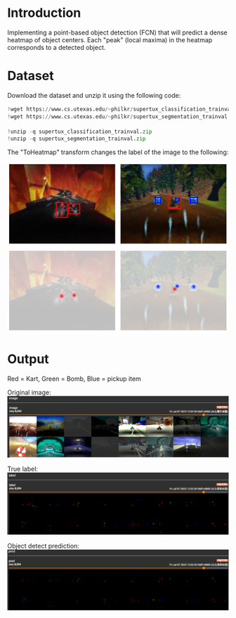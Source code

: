 # Introduction
Implementing a point-based object detection (FCN) that will predict a dense heatmap of object centers. 
Each "peak" (local maxima) in the heatmap corresponds to a detected object.

# Dataset
Download the dataset and unzip it using the following code:

```python
!wget https://www.cs.utexas.edu/~philkr/supertux_classification_trainval.zip
!wget https://www.cs.utexas.edu/~philkr/supertux_segmentation_trainval.zip

!unzip -q supertux_classification_trainval.zip
!unzip -q supertux_segmentation_trainval.zip
```
The "ToHeatmap" transform changes the label of the image to the following:

![image](transform.png)

# Output
Red = Kart, Green = Bomb, Blue = pickup item

Original image:
![image](image.png)

True label:
![image](label.png)

Object detect prediction:
![image](pred.png)
